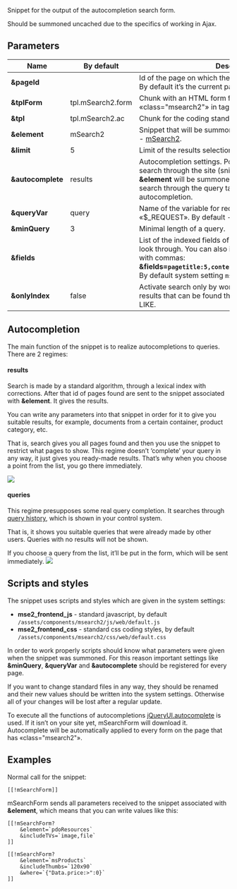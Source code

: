 
Snippet for the output of the autocompletion search form.


Should be summoned uncached due to the specifics of working in Ajax.


## Parameters

Name              | By default        | Description
------------------|-------------------|-----------------------------------------------------------------------------------------------------------------------------------------------------------------------------------------------------------------------------------------------------
**&pageId**       |                   | Id of the page on which the search request will be sent. By default it’s the current page.
**&tplForm**      | tpl.mSearch2.form | Chunk with an HTML form for output, must contain «class="msearch2"» in tag «\<form\>».
**&tpl**          | tpl.mSearch2.ac   | Chunk for the coding standards of each result
**&element**      | mSearch2          | Snippet that will be summoned for work output. Bu default - [mSearch2][1].
**&limit**        | 5                 | Limit of the results selection
**&autocomplete** | results           | Autocompletion settings. Possible variants: «results» - search through the site (snippet associated with **&element** will be summoned for the output), «queries» - search through the query table, «0» - deactivate autocompletion.
**&queryVar**     | query             | Name of the variable for receiving search query from «$_REQUEST». By default - «query».
**&minQuery**     | 3                 | Minimal length of a query.
**&fields**       |                   | List of the indexed fields of the resource, with commas, to look through. You can also indicate each field’s weight, with commas: **&fields=`pagetitle:5,content:3,comment:1,tv_mytvname:2`**. By default system setting `mse2_index_fields`is used.
**&onlyIndex**    | false             | Activate search only by words’ index and deactivate extra results that can be found through simple search with LIKE.

## Autocompletion

The main function of the snippet is to realize autocompletions to queries. There are 2 regimes:

#### results

Search is made by a standard algorithm, through a lexical index with corrections.
After that id of pages found are sent to the snippet associated with **&element**. It gives the results.

You can write any parameters into that snippet in order for it to give you suitable results, for example, documents from a certain container, product category, etc.

That is, search gives you all pages found and then you use the snippet to restrict what pages to show. This regime doesn’t ‘complete’ your query in any way, it just gives you ready-made results.
That’s why when you choose a point from the list, you go there immediately.

[![](https://file.modx.pro/files/0/2/d/02d12e8588b9920752fddecef35ba99cs.jpg)](https://file.modx.pro/files/0/2/d/02d12e8588b9920752fddecef35ba99c.png)

#### queries

This regime presupposes some real query completion. It searches through [query history][4], which is shown in your control system.

That is, it shows you suitable queries that were already made by other users. Queries with no results will not be shown.

If you choose a query from the list, it’ll be put in the form, which will be sent immediately.  [![](https://file.modx.pro/files/1/b/3/1b3240ec2c205bae779d771826bb789ds.jpg)](https://file.modx.pro/files/1/b/3/1b3240ec2c205bae779d771826bb789d.png)

## Scripts and styles

The snippet uses scripts and styles which are given in the system settings:

* **mse2_frontend_js** - standard javascript, by default `/assets/components/msearch2/js/web/default.js`
* **mse2_frontend_css** - standard css coding styles, by default `/assets/components/msearch2/css/web/default.css`

In order to work properly scripts should know what parameters were given when the snippet was summoned. For this reason important settings like **&minQuery**, **&queryVar** and **&autocomplete** should be registered for every page.

If you want to change standard files in any way, they should be renamed and their new values should be written into the system settings. Otherwise all of your changes will be lost after a regular update.

To execute all the functions of autocompletions [jQueryUI.autocomplete][3] is used.
If it isn’t on your site yet, mSearchForm will download it.
Autocomplete will be automatically applied to every form on the page that has «class="msearch2"».

## Examples

Normal call for the snippet:

```modx
[[!mSearchForm]]
```

mSearchForm sends all parameters received to the snippet associated with **&element**, which means that you can write values like this:

```modx
[[!mSearchForm?
	&element=`pdoResources`
	&includeTVs=`image,file`
]]

[[!mSearchForm?
	&element=`msProducts`
	&includeThumbs=`120x90`
	&where=`{"Data.price:>":0}`
]]

```

[1]: /en/components/03_mSearch2/01_Snippets/01_mSearch2.md
[2]: /en/components/03_mSearch2/01_Snippets/02_mFilter2.md
[3]: http://jqueryui.com/autocomplete/
[4]: /en/components/03_mSearch2/02_Management/03_Queries.md
